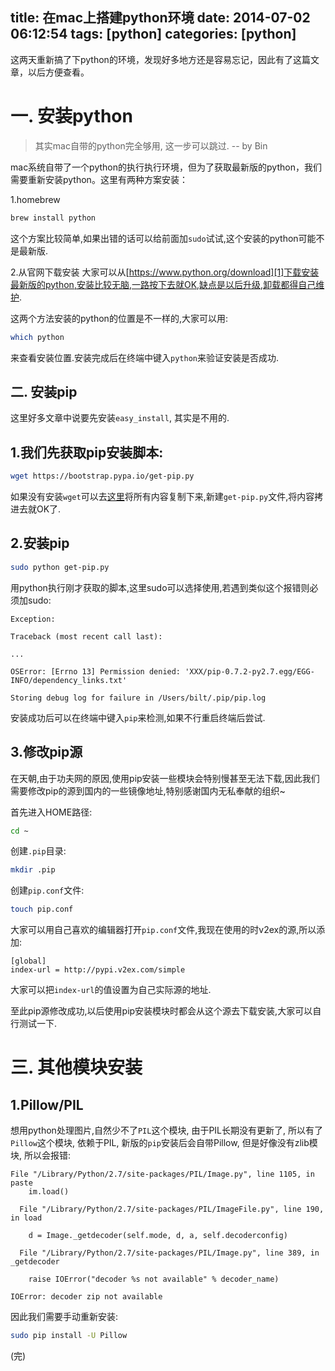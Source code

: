 title: 在mac上搭建python环境
date: 2014-07-02 06:12:54
tags: [python]
categories: [python]
---

这两天重新搞了下python的环境，发现好多地方还是容易忘记，因此有了这篇文章，以后方便查看。

<!--more-->

# 一. 安装python

> 其实mac自带的python完全够用, 这一步可以跳过. -- by Bin

mac系统自带了一个python的执行执行环境，但为了获取最新版的python，我们需要重新安装python。这里有两种方案安装：

1.homebrew

```Bash
brew install python
```
这个方案比较简单,如果出错的话可以给前面加`sudo`试试,这个安装的python可能不是最新版.

2.从官网下载安装
大家可以从[https://www.python.org/download][1]下载安装最新版的python,安装比较无脑,一路按下去就OK,缺点是以后升级,卸载都得自己维护.

这两个方法安装的python的位置是不一样的,大家可以用:

```Bash
which python
```

来查看安装位置.安装完成后在终端中键入`python`来验证安装是否成功.


## 二. 安装pip
这里好多文章中说要先安装`easy_install`, 其实是不用的.

## 1.我们先获取pip安装脚本:

```Bash
wget https://bootstrap.pypa.io/get-pip.py
```
如果没有安装`wget`可以去[这里][2]将所有内容复制下来,新建`get-pip.py`文件,将内容拷进去就OK了.


## 2.安装pip

```Bash
sudo python get-pip.py
```
用python执行刚才获取的脚本,这里sudo可以选择使用,若遇到类似这个报错则必须加sudo:
```
Exception:

Traceback (most recent call last):

...

OSError: [Errno 13] Permission denied: 'XXX/pip-0.7.2-py2.7.egg/EGG-INFO/dependency_links.txt'

Storing debug log for failure in /Users/bilt/.pip/pip.log
```
安装成功后可以在终端中键入`pip`来检测,如果不行重启终端后尝试.


## 3.修改pip源

在天朝,由于功夫网的原因,使用pip安装一些模块会特别慢甚至无法下载,因此我们需要修改pip的源到国内的一些镜像地址,特别感谢国内无私奉献的组织~

首先进入HOME路径:

```Bash
cd ~
```
创建`.pip`目录:

```Bash
mkdir .pip
```
创建`pip.conf`文件:
```Bash
touch pip.conf
```
大家可以用自己喜欢的编辑器打开`pip.conf`文件,我现在使用的时v2ex的源,所以添加:
```
[global]
index-url = http://pypi.v2ex.com/simple
```
大家可以把`index-url`的值设置为自己实际源的地址.

至此pip源修改成功,以后使用pip安装模块时都会从这个源去下载安装,大家可以自行测试一下.



# 三. 其他模块安装

## 1.Pillow/PIL

想用python处理图片,自然少不了`PIL`这个模块, 由于PIL长期没有更新了, 所以有了`Pillow`这个模块, 依赖于PIL, 新版的`pip`安装后会自带Pillow, 但是好像没有zlib模块, 所以会报错:

```
File "/Library/Python/2.7/site-packages/PIL/Image.py", line 1105, in paste
    im.load()

  File "/Library/Python/2.7/site-packages/PIL/ImageFile.py", line 190, in load

    d = Image._getdecoder(self.mode, d, a, self.decoderconfig)

  File "/Library/Python/2.7/site-packages/PIL/Image.py", line 389, in _getdecoder

    raise IOError("decoder %s not available" % decoder_name)

IOError: decoder zip not available
```

因此我们需要手动重新安装:
```Bash
sudo pip install -U Pillow
```



(完)




[1]:https://www.python.org/download
[2]:https://bootstrap.pypa.io/get-pip.py
















